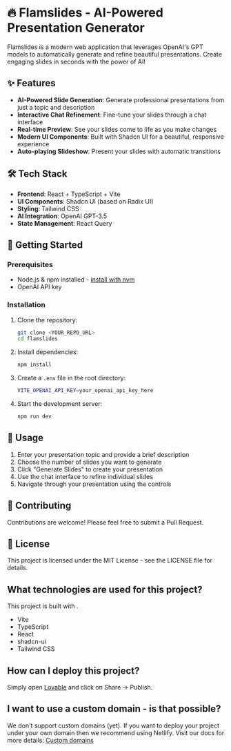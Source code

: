 # 🔥 Flamslides - AI-Powered Presentation Generator

Flamslides is a modern web application that leverages OpenAI's GPT models to automatically generate and refine beautiful presentations. Create engaging slides in seconds with the power of AI!

## ✨ Features

- **AI-Powered Slide Generation**: Generate professional presentations from just a topic and description
- **Interactive Chat Refinement**: Fine-tune your slides through a chat interface
- **Real-time Preview**: See your slides come to life as you make changes
- **Modern UI Components**: Built with Shadcn UI for a beautiful, responsive experience
- **Auto-playing Slideshow**: Present your slides with automatic transitions

## 🛠️ Tech Stack

- **Frontend**: React + TypeScript + Vite
- **UI Components**: Shadcn UI (based on Radix UI)
- **Styling**: Tailwind CSS
- **AI Integration**: OpenAI GPT-3.5
- **State Management**: React Query

## 🚀 Getting Started

### Prerequisites

- Node.js & npm installed - [install with nvm](https://github.com/nvm-sh/nvm#installing-and-updating)
- OpenAI API key

### Installation

1. Clone the repository:
   ```sh
   git clone <YOUR_REPO_URL>
   cd flamslides
   ```

2. Install dependencies:
   ```sh
   npm install
   ```

3. Create a `.env` file in the root directory:
   ```sh
   VITE_OPENAI_API_KEY=your_openai_api_key_here
   ```

4. Start the development server:
   ```sh
   npm run dev
   ```

## 🎯 Usage

1. Enter your presentation topic and provide a brief description
2. Choose the number of slides you want to generate
3. Click "Generate Slides" to create your presentation
4. Use the chat interface to refine individual slides
5. Navigate through your presentation using the controls

## 🤝 Contributing

Contributions are welcome! Please feel free to submit a Pull Request.

## 📝 License

This project is licensed under the MIT License - see the LICENSE file for details.


## What technologies are used for this project?

This project is built with .

- Vite
- TypeScript
- React
- shadcn-ui
- Tailwind CSS

## How can I deploy this project?

Simply open [Lovable](https://lovable.dev/projects/028c8149-8842-44ea-bfd9-c24f45942f8f) and click on Share -> Publish.

## I want to use a custom domain - is that possible?

We don't support custom domains (yet). If you want to deploy your project under your own domain then we recommend using Netlify. Visit our docs for more details: [Custom domains](https://docs.lovable.dev/tips-tricks/custom-domain/)
